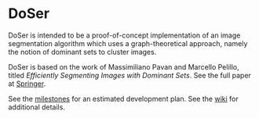 # DoSer

DoSer is intended to be a proof-of-concept implementation of an image
segmentation algorithm which uses a graph-theoretical approach, namely the
notion of dominant sets to cluster images.

DoSer is based on the work of Massimiliano Pavan and Marcello Pelillo, titled
_Efficiently Segmenting Images with Dominant Sets_. See the full paper at
[Springer](https://link.springer.com/chapter/10.1007/978-3-540-30125-7_3).

See the [milestones](https://github.com/djnemeth/doser/milestones?direction=asc&sort=due_date&state=open)
for an estimated development plan. See the
[wiki](https://github.com/djnemeth/doser/wiki) for additional details.
